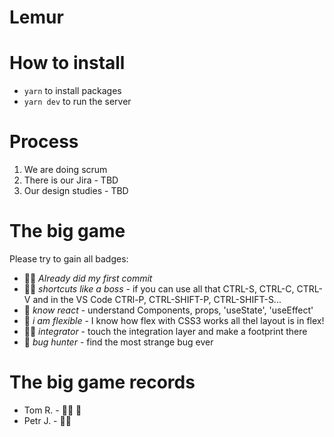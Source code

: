 # Lemur

# How to install

- `yarn` to install packages
- `yarn dev` to run the server

# Process

1. We are doing scrum
2. There is our Jira - TBD
3. Our design studies - TBD

# The big game

Please try to gain all badges:

- 👊🏻 _Already did my first commit_
- 🖖🏾 _shortcuts like a boss_ - if you can use all that CTRL-S, CTRL-C, CTRL-V and in the VS Code CTRl-P, CTRL-SHIFT-P, CTRL-SHIFT-S...
- 👾 _know react_ - understand Components, props, 'useState', 'useEffect'
- 🎨 _i am flexible_ - I know how flex with CSS3 works all thel layout is in flex! 
- 🏂🏽 _integrator_ - touch the integration layer and make a footprint there
- 🐛 _bug hunter_ - find the most strange bug ever

# The big game records

- Tom R. - 👊🏻 👾
- Petr J. - 👊🏻
